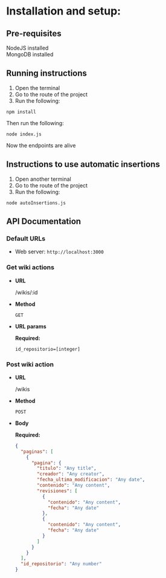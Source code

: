 # Installation and setup:

## Pre-requisites

NodeJS installed\
MongoDB installed

## Running instructions

1. Open the terminal
2. Go to the route of the project
3. Run the following:

```
npm install
```

Then run the following:

```
node index.js
```

Now the endpoints are alive

## Instructions to use automatic insertions

1. Open another terminal
2. Go to the route of the project
3. Run the following:

```
node autoInsertions.js
```

## API Documentation

### Default URLs

- Web server: `http://localhost:3000`

### Get wiki actions

- **URL**

  /wikis/:id

- **Method**

  `GET`

- **URL params**

  **Required:**

  `id_repositorio=[integer]`

### Post wiki action

- **URL**

  /wikis

- **Method**

  `POST`

- **Body**

  **Required:**

  ```json
  {
    "paginas": [
      {
        "pagina": {
          "titulo": "Any title",
          "creador": "Any creator",
          "fecha_ultima_modificacion": "Any date",
          "contenido": "Any content",
          "revisiones": [
            {
              "contenido": "Any content",
              "fecha": "Any date"
            },
            {
              "contenido": "Any content",
              "fecha": "Any date"
            }
          ]
        }
      }
    ],
    "id_repositorio": "Any number"
  }
  ```
